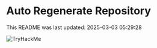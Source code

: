 # Auto Regenerate Repository

This README was last updated: 2025-03-03 05:29:28

 ![TryHackMe](https://tryhackme.com/badge/533634)